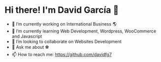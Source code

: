 <!-- 
# Titulo principal
## Un subtitulo
### Hi there 👋

- Item 1
- Item 2
- Item 3
- Item 4

[Link a Google](https://google.com)
-->
<!--
**davidfg7/davidfg7** is a ✨ _special_ ✨ repository because its `README.md` (this file) appears on your GitHub profile.

Here are some ideas to get you started:
-->
# Hi there! I'm David García 👋

- 🔭 I’m currently working on International Business 🌎
- 🌱 I’m currently learning Web Development, Wordpress, WooCommerce and Javascript
- 👯 I’m looking to collaborate on Websites Development
- 💬 Ask me about ⚽
- 📫 How to reach me: https://github.com/davidfg7
